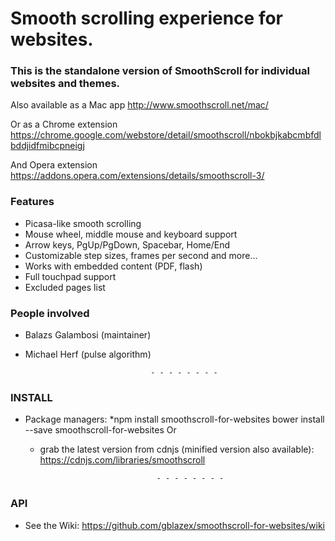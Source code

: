 # Smooth scrolling experience for websites.

### This is the standalone version of SmoothScroll for individual websites and themes.

Also available as a Mac app
  http://www.smoothscroll.net/mac/

Or as a Chrome extension
  https://chrome.google.com/webstore/detail/smoothscroll/nbokbjkabcmbfdlbddjidfmibcpneigj

And Opera extension
  https://addons.opera.com/extensions/details/smoothscroll-3/

### Features
- Picasa-like smooth scrolling
- Mouse wheel, middle mouse and keyboard support
- Arrow keys, PgUp/PgDown, Spacebar, Home/End
- Customizable step sizes, frames per second and more...
- Works with embedded content (PDF, flash)
- Full touchpad support
- Excluded pages list

### People involved
- Balazs Galambosi (maintainer)
- Michael Herf     (pulse algorithm)

                                  - - - - - - - - 

### INSTALL

* Package managers:
  *npm install smoothscroll-for-websites
  bower install --save smoothscroll-for-websites Or

  * grab the latest version from cdnjs (minified version also available): 
  https://cdnjs.com/libraries/smoothscroll

                                  - - - - - - - - 

### API

* See the Wiki: https://github.com/gblazex/smoothscroll-for-websites/wiki
